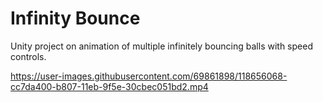 # Infinity Bounce 
Unity project on animation of multiple infinitely bouncing balls with speed controls.


https://user-images.githubusercontent.com/69861898/118656068-cc7da400-b807-11eb-9f5e-30cbec051bd2.mp4

